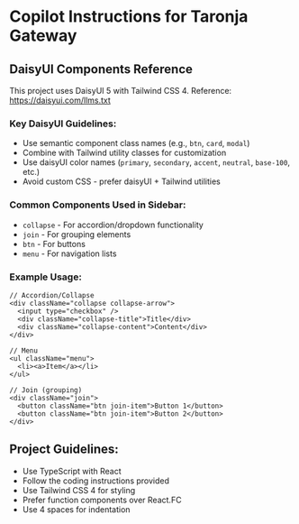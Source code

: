 # Copilot Instructions for Taronja Gateway

## DaisyUI Components Reference

This project uses DaisyUI 5 with Tailwind CSS 4. Reference: https://daisyui.com/llms.txt

### Key DaisyUI Guidelines:
- Use semantic component class names (e.g., `btn`, `card`, `modal`)
- Combine with Tailwind utility classes for customization
- Use daisyUI color names (`primary`, `secondary`, `accent`, `neutral`, `base-100`, etc.)
- Avoid custom CSS - prefer daisyUI + Tailwind utilities

### Common Components Used in Sidebar:
- `collapse` - For accordion/dropdown functionality
- `join` - For grouping elements
- `btn` - For buttons
- `menu` - For navigation lists

### Example Usage:
```tsx
// Accordion/Collapse
<div className="collapse collapse-arrow">
  <input type="checkbox" />
  <div className="collapse-title">Title</div>
  <div className="collapse-content">Content</div>
</div>

// Menu
<ul className="menu">
  <li><a>Item</a></li>
</ul>

// Join (grouping)
<div className="join">
  <button className="btn join-item">Button 1</button>
  <button className="btn join-item">Button 2</button>
</div>
```

## Project Guidelines:
- Use TypeScript with React
- Follow the coding instructions provided
- Use Tailwind CSS 4 for styling
- Prefer function components over React.FC
- Use 4 spaces for indentation
